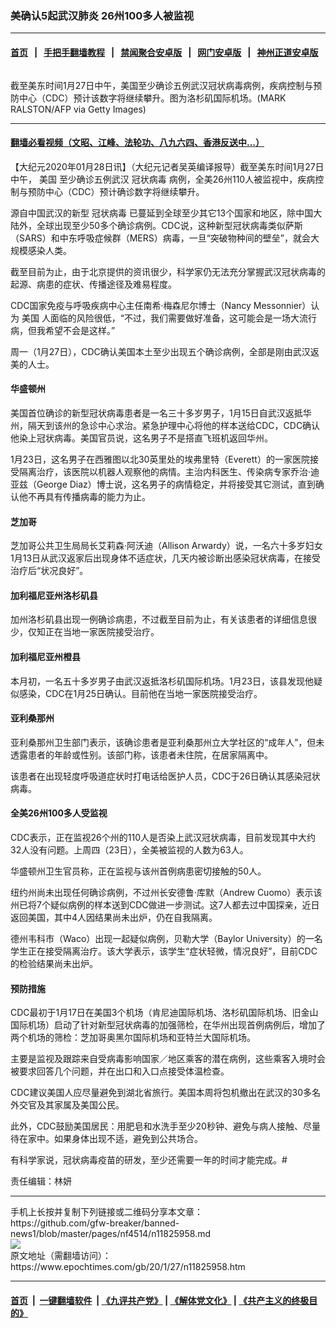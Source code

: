 ### 美确认5起武汉肺炎 26州100多人被监视
------------------------

#### [首页](https://github.com/gfw-breaker/banned-news1/blob/master/README.md) &nbsp;&nbsp;|&nbsp;&nbsp; [手把手翻墙教程](https://github.com/gfw-breaker/guides/wiki) &nbsp;&nbsp;|&nbsp;&nbsp; [禁闻聚合安卓版](https://github.com/gfw-breaker/bn-android) &nbsp;&nbsp;|&nbsp;&nbsp; [网门安卓版](https://github.com/oGate2/oGate) &nbsp;&nbsp;|&nbsp;&nbsp; [神州正道安卓版](https://github.com/SzzdOgate/update) 



<div><img alt="" class="aligncenter wp-post-image" src="https://i.epochtimes.com/assets/uploads/2020/01/GettyImages-1195334479-1-600x400.jpg"/>
<div class="red16 caption">
 <p>
  截至美东时间1月27日中午，美国至少确诊五例武汉冠状病毒病例，疾病控制与预防中心（CDC）预计该数字将继续攀升。图为洛杉矶国际机场。(MARK RALSTON/AFP via Getty Images)
 </p>
</div>
</div><hr/>

#### [翻墙必看视频（文昭、江峰、法轮功、八九六四、香港反送中...）](http://167.172.214.107/home.html)

<div><p>
 【大纪元2020年01月28日讯】（大纪元记者吴英编译报导）截至美东时间1月27日中午，
 <ok href="https://www.epochtimes.com/gb/tag/%E7%BE%8E%E5%9B%BD.html">
  美国
 </ok>
 至少确诊五例武汉
 <ok href="https://www.epochtimes.com/gb/tag/%E5%86%A0%E7%8A%B6%E7%97%85%E6%AF%92.html">
  冠状病毒
 </ok>
 病例，全美26州110人被监视中，疾病控制与预防中心（CDC）预计确诊数字将继续攀升。
</p>
<p>
 源自中国武汉的新型
 <ok href="https://www.epochtimes.com/gb/tag/%E5%86%A0%E7%8A%B6%E7%97%85%E6%AF%92.html">
  冠状病毒
 </ok>
 已蔓延到全球至少其它13个国家和地区，除中国大陆外，全球出现至少50多个确诊病例。CDC说，这种新型冠状病毒类似萨斯（SARS）和中东呼吸症候群（MERS）病毒，一旦“突破物种间的壁垒”，就会大规模感染人类。
</p>
<p>
 截至目前为止，由于北京提供的资讯很少，科学家仍无法充分掌握武汉冠状病毒的起源、病患的症状、传播途径及难易程度。
</p>
<p>
 CDC国家免疫与呼吸疾病中心主任南希·梅森尼尔博士（Nancy Messonnier）认为
 <ok href="https://www.epochtimes.com/gb/tag/%E7%BE%8E%E5%9B%BD.html">
  美国
 </ok>
 人面临的风险很低，“不过，我们需要做好准备，这可能会是一场大流行病，但我希望不会是这样。”
</p>
<p>
 周一（1月27日），CDC确认美国本土至少出现五个确诊病例，全部是刚由武汉返美的人士。
</p>
<h4>
 <strong>
  华盛顿州
 </strong>
</h4>
<p>
 美国首位确诊的新型冠状病毒患者是一名三十多岁男子，1月15日自武汉返抵华州，隔天到该州的急诊中心求治。紧急护理中心将他的样本送给CDC，CDC确认他染上冠状病毒。美国官员说，这名男子不是搭直飞班机返回华州。
</p>
<p>
 1月23日，这名男子在西雅图以北30英里处的埃弗里特（Everett）的一家医院接受隔离治疗，该医院以机器人观察他的病情。主治内科医生、传染病专家乔治·迪亚兹（George Diaz）博士说，这名男子的病情稳定，并将接受其它测试，直到确认他不再具有传播病毒的能力为止。
</p>
<h4>
 <strong>
  芝加哥
 </strong>
</h4>
<p>
 芝加哥公共卫生局局长艾莉森·阿沃迪（Allison Arwardy）说，一名六十多岁妇女1月13日从武汉返家后出现身体不适症状，几天内被诊断出感染冠状病毒，在接受治疗后“状况良好”。
</p>
<h4>
 <strong>
  加利福尼亚州洛杉矶县
 </strong>
</h4>
<p>
 加州洛杉矶县出现一例确诊病患，不过截至目前为止，有关该患者的详细信息很少，仅知正在当地一家医院接受治疗。
</p>
<h4>
 <strong>
  加利福尼亚州橙县
 </strong>
</h4>
<p>
 本月初，一名五十多岁男子由武汉返抵洛杉矶国际机场。1月23日，该县发现他疑似感染，CDC在1月25日确认。目前他在当地一家医院接受治疗。
</p>
<h4>
 <strong>
  亚利桑那州
 </strong>
</h4>
<p>
 亚利桑那州卫生部门表示，该确诊患者是亚利桑那州立大学社区的“成年人”，但未透露患者的年龄或性别。该部门称，该患者未住院，在居家隔离中。
</p>
<p>
 该患者在出现轻度呼吸道症状时打电话给医护人员，CDC于26日确认其感染冠状病毒。
</p>
<h4>
 全美26州100多人受监视
</h4>
<p>
 CDC表示，正在监视26个州的110人是否染上武汉冠状病毒，目前发现其中大约32人没有问题。上周四（23日），全美被监视的人数为63人。
</p>
<p>
 华盛顿州卫生官员称，正在监视与该州首例病患密切接触的50人。
</p>
<p>
 纽约州尚未出现任何确诊病例，不过州长安德鲁·库默（Andrew Cuomo）表示该州已将7个疑似病例的样本送到CDC做进一步测试。这7人都去过中国探亲，近日返回美国，其中4人因结果尚未出炉，仍在自我隔离。
</p>
<p>
 德州韦科市（Waco）出现一起疑似病例，贝勒大学（Baylor University）的一名学生正在接受隔离治疗。该大学表示，该学生“症状轻微，情况良好”，目前CDC的检验结果尚未出炉。
</p>
<h4>
 预防措施
</h4>
<p>
 CDC最初于1月17日在美国3个机场（肯尼迪国际机场、洛杉矶国际机场、旧金山国际机场）启动了针对新型冠状病毒的加强筛检，在华州出现首例病例后，增加了两个机场的筛检：芝加哥奥黑尔国际机场和亚特兰大国际机场。
</p>
<p>
 主要是监视及跟踪来自受病毒影响国家／地区乘客的潜在病例，这些乘客入境时会被要求回答几个问题，并在出口和入口点接受体温检查。
</p>
<p>
 CDC建议美国人应尽量避免到湖北省旅行。美国本周将包机撤出在武汉的30多名外交官及其家属及美国公民。
</p>
<p>
 此外，CDC鼓励美国居民：用肥皂和水洗手至少20秒钟、避免与病人接触、尽量待在家中。如果身体出现不适，避免到公共场合。
</p>
<p>
 有科学家说，冠状病毒疫苗的研发，至少还需要一年的时间才能完成。#
</p>
<p>
 责任编辑：林妍
</p>
</div>
<hr/>
手机上长按并复制下列链接或二维码分享本文章：<br/>
https://github.com/gfw-breaker/banned-news1/blob/master/pages/nf4514/n11825958.md <br/>
<a href='https://github.com/gfw-breaker/banned-news1/blob/master/pages/nf4514/n11825958.md'><img src='https://github.com/gfw-breaker/banned-news1/blob/master/pages/nf4514/n11825958.md.png'/></a> <br/>
原文地址（需翻墙访问）：https://www.epochtimes.com/gb/20/1/27/n11825958.htm


------------------------
#### [首页](https://github.com/gfw-breaker/banned-news1/blob/master/README.md) &nbsp;|&nbsp; [一键翻墙软件](https://github.com/gfw-breaker/nogfw/blob/master/README.md) &nbsp;| [《九评共产党》](https://github.com/gfw-breaker/9ping.md/blob/master/README.md#九评之一评共产党是什么) | [《解体党文化》](https://github.com/gfw-breaker/jtdwh.md/blob/master/README.md) | [《共产主义的终极目的》](https://github.com/gfw-breaker/gczydzjmd.md/blob/master/README.md)


<img src='http://gfw-breaker.win/banned-news/pages/nf4514/n11825958.md' width='0px' height='0px'/>